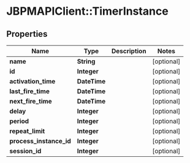 # JBPMAPIClient::TimerInstance

## Properties
Name | Type | Description | Notes
------------ | ------------- | ------------- | -------------
**name** | **String** |  | [optional] 
**id** | **Integer** |  | [optional] 
**activation_time** | **DateTime** |  | [optional] 
**last_fire_time** | **DateTime** |  | [optional] 
**next_fire_time** | **DateTime** |  | [optional] 
**delay** | **Integer** |  | [optional] 
**period** | **Integer** |  | [optional] 
**repeat_limit** | **Integer** |  | [optional] 
**process_instance_id** | **Integer** |  | [optional] 
**session_id** | **Integer** |  | [optional] 


